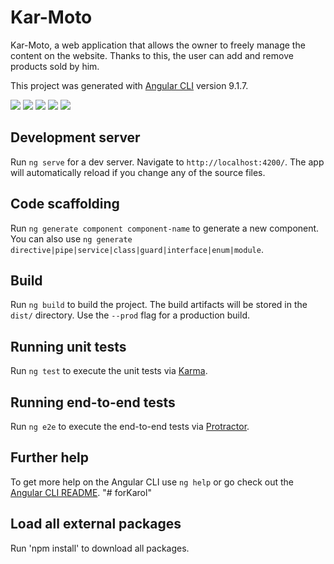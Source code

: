 
# Kar-Moto
Kar-Moto, a web application that allows the owner to freely manage the content on the website. 
Thanks to this, the user can add and remove products sold by him.

This project was generated with [Angular CLI](https://github.com/angular/angular-cli) version 9.1.7.

<img src='https://img.shields.io/static/v1.svg?label=&message=Angular&color=D6002F'> <img src='https://img.shields.io/static/v1.svg?label=&message=Typescript&color=0076C6'> <img src='https://img.shields.io/static/v1.svg?label=&message=Bootstrap&color=533B78'> <img src='https://img.shields.io/static/v1.svg?label=&message=npm&color=C23435'> <img src='https://img.shields.io/static/v1.svg?label=&message=Firebase&color=F7A00E'>

## Development server

Run `ng serve` for a dev server. Navigate to `http://localhost:4200/`. The app will automatically reload if you change any of the source files.

## Code scaffolding

Run `ng generate component component-name` to generate a new component. You can also use `ng generate directive|pipe|service|class|guard|interface|enum|module`.

## Build

Run `ng build` to build the project. The build artifacts will be stored in the `dist/` directory. Use the `--prod` flag for a production build.

## Running unit tests

Run `ng test` to execute the unit tests via [Karma](https://karma-runner.github.io).

## Running end-to-end tests

Run `ng e2e` to execute the end-to-end tests via [Protractor](http://www.protractortest.org/).

## Further help

To get more help on the Angular CLI use `ng help` or go check out the [Angular CLI README](https://github.com/angular/angular-cli/blob/master/README.md).
"# forKarol" 

## Load all external packages
Run 'npm install' to download all packages.

